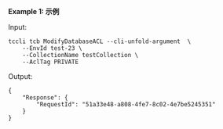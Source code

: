 **Example 1: 示例**



Input: 

```
tccli tcb ModifyDatabaseACL --cli-unfold-argument  \
    --EnvId test-23 \
    --CollectionName testCollection \
    --AclTag PRIVATE
```

Output: 
```
{
    "Response": {
        "RequestId": "51a33e48-a808-4fe7-8c02-4e7be5245351"
    }
}
```

